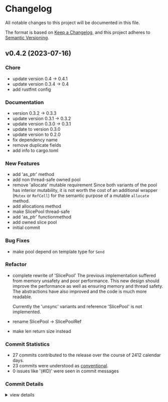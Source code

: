 # Changelog

All notable changes to this project will be documented in this file.

The format is based on [Keep a Changelog](https://keepachangelog.com/en/1.0.0/),
and this project adheres to [Semantic Versioning](https://semver.org/spec/v2.0.0.html).

## v0.4.2 (2023-07-16)

### Chore

 - <csr-id-f30a539a69fb8f3f7b18e55c9a3f15ed6642b78d/> update version 0.4 → 0.4.1
 - <csr-id-277c71d6b5c2976e072c815f644908438d810249/> update version 0.3.4 → 0.4
 - <csr-id-dc6ad101841b58da918aa4e236673ab1031adb62/> add rustfmt config

### Documentation

 - <csr-id-4dca3c8b11819f052ac752ce9a31259fef26c041/> version 0.3.2 -> 0.3.3
 - <csr-id-f65ad603b2c40d0214b3881deecb4dd0551c706a/> update version 0.3.1 -> 0.3.2
 - <csr-id-9bfe9f8934aa12fecebad7eea2e64518ff836a69/> update version 0.3.0 -> 0.3.1
 - <csr-id-57a120529967ecae452a19fec303bbdb4dc8e015/> update to version 0.3.0
 - <csr-id-bc30ea3ba4abe9146b5f2b5b174d5d5b8a898226/> update version to 0.2.0
 - <csr-id-69497d3c55f950b37d579d5a73830d9ef96af97d/> fix dependency name
 - <csr-id-8100e577f179327b1aee3d4bab8aa28feec620a1/> remove duplicate fields
 - <csr-id-34c48e492be4e0f599b2511138bbefa0a84f8960/> add info to cargo.toml

### New Features

 - <csr-id-0e49aa6755a915ff19689c5df7d9a5a2b43eb8e9/> add 'as_ptr' method
 - <csr-id-2722a24a81bf58bdde7aedb402c2e381e67a9680/> add non thread-safe owned pool
 - <csr-id-d00ff2cafe7caad557df360f5bbab2a3971488d2/> remove 'allocate' mutable requirement
   Since both variants of the pool has interior mutability, it is not worth
   the cost of an additional wrapper (`Mutex` or `RefCell`) for the
   semantic purpose of a mutable `allocate` method.
 - <csr-id-bd41826b7de2520e1bac4a63e7a027a5bc71733e/> add allocations method
 - <csr-id-338c1261b94a926fc37b2dfdcea2feb66c5ab1d5/> make SlicePool thread-safe
 - <csr-id-286d1cd8253fd08b83982684f790057e5d763049/> add 'as_ptr' functionmethod
 - <csr-id-1b0dccfd923eae9858e5b445e6e32b99c4d5408a/> add owned slice pool
 - <csr-id-953420dde89d80675c7f2c5e3f5bbc627f7e5c8d/> initial commit

### Bug Fixes

 - <csr-id-0a0bddc074629b8e850c985647e1434a0cdab32d/> make pool depend on template type for `Send`

### Refactor

 - <csr-id-31d286c84cacc3ee2092e3921c2db008d0bc00e5/> complete rewrite of 'SlicePool'
   The previous implementation suffered from memory unsafety and poor
   performance. This new design should improve the performance as well as
   ensuring memory and thread safety. The abstractions have also improved
   and the code is much more readable.
   
   Currently the 'unsync' variants and reference 'SlicePool' is not
   implemented.
 - <csr-id-541012af959cfe07797eb34d833e6535f7e6ac2f/> rename SlicePool -> SlicePoolRef
 - <csr-id-a4c6b0eee52cdd50dc188650f4810a5f32f5d304/> make len return size instead

### Commit Statistics

<csr-read-only-do-not-edit/>

 - 27 commits contributed to the release over the course of 2412 calendar days.
 - 23 commits were understood as [conventional](https://www.conventionalcommits.org).
 - 0 issues like '(#ID)' were seen in commit messages

### Commit Details

<csr-read-only-do-not-edit/>

<details><summary>view details</summary>

 * **Uncategorized**
    - Update crate info for publishing ([`b7d2a87`](https://github.com/Hpmason/slice-pool-rs/commit/b7d2a871d23629fea504abbc71dbbc4a478e2850))
    - Simplify merge operation. ([`12460e7`](https://github.com/Hpmason/slice-pool-rs/commit/12460e7f69ad8bd74fdcdf67f9923a68bbf8ec9e))
    - Fix bug in complex fragmentation situation. ([`0de5ba6`](https://github.com/Hpmason/slice-pool-rs/commit/0de5ba6dce73f6d5f5390849fdccd4ce29a5e579))
    - Update version 0.4 → 0.4.1 ([`f30a539`](https://github.com/Hpmason/slice-pool-rs/commit/f30a539a69fb8f3f7b18e55c9a3f15ed6642b78d))
    - Add 'as_ptr' method ([`0e49aa6`](https://github.com/Hpmason/slice-pool-rs/commit/0e49aa6755a915ff19689c5df7d9a5a2b43eb8e9))
    - Update version 0.3.4 → 0.4 ([`277c71d`](https://github.com/Hpmason/slice-pool-rs/commit/277c71d6b5c2976e072c815f644908438d810249))
    - Add non thread-safe owned pool ([`2722a24`](https://github.com/Hpmason/slice-pool-rs/commit/2722a24a81bf58bdde7aedb402c2e381e67a9680))
    - Add rustfmt config ([`dc6ad10`](https://github.com/Hpmason/slice-pool-rs/commit/dc6ad101841b58da918aa4e236673ab1031adb62))
    - Complete rewrite of 'SlicePool' ([`31d286c`](https://github.com/Hpmason/slice-pool-rs/commit/31d286c84cacc3ee2092e3921c2db008d0bc00e5))
    - (cargo-release) version 0.3.4 ([`e910def`](https://github.com/Hpmason/slice-pool-rs/commit/e910defc0791f636dbfe700c34624e65666143c9))
    - Make pool depend on template type for `Send` ([`0a0bddc`](https://github.com/Hpmason/slice-pool-rs/commit/0a0bddc074629b8e850c985647e1434a0cdab32d))
    - Remove 'allocate' mutable requirement ([`d00ff2c`](https://github.com/Hpmason/slice-pool-rs/commit/d00ff2cafe7caad557df360f5bbab2a3971488d2))
    - Version 0.3.2 -> 0.3.3 ([`4dca3c8`](https://github.com/Hpmason/slice-pool-rs/commit/4dca3c8b11819f052ac752ce9a31259fef26c041))
    - Add allocations method ([`bd41826`](https://github.com/Hpmason/slice-pool-rs/commit/bd41826b7de2520e1bac4a63e7a027a5bc71733e))
    - Update version 0.3.1 -> 0.3.2 ([`f65ad60`](https://github.com/Hpmason/slice-pool-rs/commit/f65ad603b2c40d0214b3881deecb4dd0551c706a))
    - Make SlicePool thread-safe ([`338c126`](https://github.com/Hpmason/slice-pool-rs/commit/338c1261b94a926fc37b2dfdcea2feb66c5ab1d5))
    - Update version 0.3.0 -> 0.3.1 ([`9bfe9f8`](https://github.com/Hpmason/slice-pool-rs/commit/9bfe9f8934aa12fecebad7eea2e64518ff836a69))
    - Add 'as_ptr' functionmethod ([`286d1cd`](https://github.com/Hpmason/slice-pool-rs/commit/286d1cd8253fd08b83982684f790057e5d763049))
    - Update to version 0.3.0 ([`57a1205`](https://github.com/Hpmason/slice-pool-rs/commit/57a120529967ecae452a19fec303bbdb4dc8e015))
    - Add owned slice pool ([`1b0dccf`](https://github.com/Hpmason/slice-pool-rs/commit/1b0dccfd923eae9858e5b445e6e32b99c4d5408a))
    - Update version to 0.2.0 ([`bc30ea3`](https://github.com/Hpmason/slice-pool-rs/commit/bc30ea3ba4abe9146b5f2b5b174d5d5b8a898226))
    - Rename SlicePool -> SlicePoolRef ([`541012a`](https://github.com/Hpmason/slice-pool-rs/commit/541012af959cfe07797eb34d833e6535f7e6ac2f))
    - Make len return size instead ([`a4c6b0e`](https://github.com/Hpmason/slice-pool-rs/commit/a4c6b0eee52cdd50dc188650f4810a5f32f5d304))
    - Fix dependency name ([`69497d3`](https://github.com/Hpmason/slice-pool-rs/commit/69497d3c55f950b37d579d5a73830d9ef96af97d))
    - Remove duplicate fields ([`8100e57`](https://github.com/Hpmason/slice-pool-rs/commit/8100e577f179327b1aee3d4bab8aa28feec620a1))
    - Add info to cargo.toml ([`34c48e4`](https://github.com/Hpmason/slice-pool-rs/commit/34c48e492be4e0f599b2511138bbefa0a84f8960))
    - Initial commit ([`953420d`](https://github.com/Hpmason/slice-pool-rs/commit/953420dde89d80675c7f2c5e3f5bbc627f7e5c8d))
</details>

